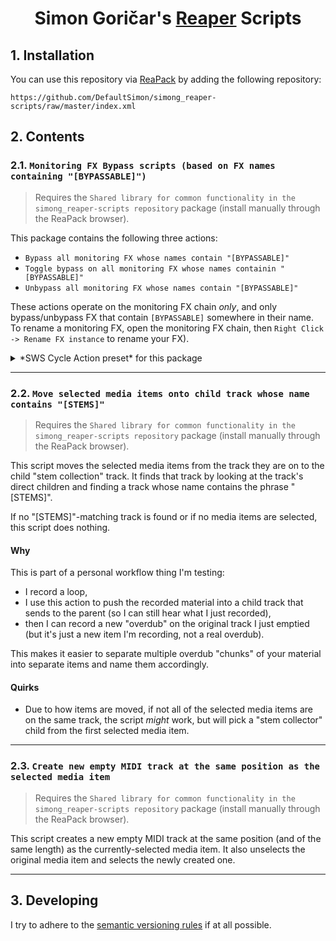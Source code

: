 <h1 align="center">
    Simon Goričar's <a href="https://www.reaper.fm/">Reaper</a> Scripts
</h1>

## 1. Installation
You can use this repository via [ReaPack](https://reapack.com) by adding the following 
repository:
```
https://github.com/DefaultSimon/simong_reaper-scripts/raw/master/index.xml
```

## 2. Contents

### 2.1. `Monitoring FX Bypass scripts (based on FX names containing "[BYPASSABLE]")`
> Requires the `Shared library for common functionality in the simong_reaper-scripts repository` package (install manually through the ReaPack browser).

This package contains the following three actions:
- `Bypass all monitoring FX whose names contain "[BYPASSABLE]"`
- `Toggle bypass on all monitoring FX whose names containin "[BYPASSABLE]"`
- `Unbypass all monitoring FX whose names contain "[BYPASSABLE]"`

These actions operate on the monitoring FX chain *only*, and only bypass/unbypass FX
that contain `[BYPASSABLE]` somewhere in their name. To rename a monitoring FX, open the monitoring FX chain, then `Right Click -> Rename FX instance` to rename your FX).

<details>
<summary>*SWS Cycle Action preset* for this package</summary>

Because these scripts are handier with a toggleable SWS cycle action (requires [SWS](https://sws-extension.org/index.php)), I've included 
a preconfigured cycle action in the `Cycle Action/simong_CycleAction_Toggle (bypass and unbypass) monitoring FX whose name contains the phrase [BYPASSABLE].ini` preset file.

Simply [download the file](https://github.com/DefaultSimon/simong_reaper-scripts/blob/master/Cycle%20Actions/simong_CycleAction_Toggle%20(bypass%20and%20unbypass)%20monitoring%20FX%20whose%20name%20contains%20the%20phrase%20%5BBYPASSABLE%5D.ini),
then go to `Extensions -> Cycle Action editor... -> Import/export -> Import in section 'Main'...`, select the file, then click `Apply`.

</details>

---

### 2.2. `Move selected media items onto child track whose name contains "[STEMS]"`
> Requires the `Shared library for common functionality in the simong_reaper-scripts repository` package (install manually through the ReaPack browser).

This script moves the selected media items from the track they are on to the child "stem collection" track. It finds that track by looking at the track's direct children and finding a track whose name
contains the phrase "[STEMS]".

If no "[STEMS]"-matching track is found or if no media items are selected, this script does nothing.

#### Why
This is part of a personal workflow thing I'm testing: 
- I record a loop,
- I use this action to push the recorded material into a child track that sends to the parent 
  (so I can still hear what I just recorded), 
- then I can record a new "overdub" on the original track I just emptied 
  (but it's just a new item I'm recording, not a real overdub).

This makes it easier to separate multiple overdub "chunks" of your material into separate items 
and name them accordingly.

#### Quirks
- Due to how items are moved, if not all of the selected media items are on the same track, the script *might* work, but will pick a "stem collector" child from the first selected media item.

---

### 2.3. `Create new empty MIDI track at the same position as the selected media item`
> Requires the `Shared library for common functionality in the simong_reaper-scripts repository` package (install manually through the ReaPack browser).

This script creates a new empty MIDI track at the same position (and of the same length) as the currently-selected media item. It also unselects the original media item and selects the newly created one.

---

## 3. Developing
I try to adhere to the [semantic versioning rules](https://semver.org/#semantic-versioning-200) if at all possible.
